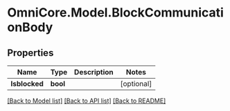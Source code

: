 # OmniCore.Model.BlockCommunicationBody

## Properties

Name | Type | Description | Notes
------------ | ------------- | ------------- | -------------
**Isblocked** | **bool** |  | [optional] 

[[Back to Model list]](../README.md#documentation-for-models) [[Back to API list]](../README.md#documentation-for-api-endpoints) [[Back to README]](../README.md)


